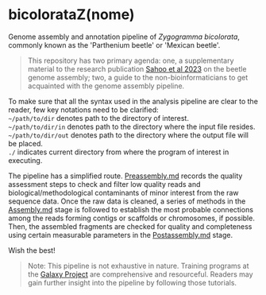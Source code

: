 # bicolorataZ(nome)
Genome assembly and annotation pipeline of *Zygogramma bicolorata*, commonly known as the 'Parthenium beetle' or 'Mexican beetle'.

> This repository has two primary agenda: one, a supplementary material to the research publication [Sahoo et al 2023](https://doi.org/10.1093/gbe/evad188) on the beetle genome assembly; two, a guide to the non-bioinformaticians to get acquainted with the genome assembly pipeline.

To make sure that all the syntax used in the analysis pipeline are clear to the reader, few key notations need to be clarified:  
`~/path/to/dir` denotes path to the directory of interest.  
`~/path/to/dir/in` denotes path to the directory where the input file resides.  
`~/path/to/dir/out` denotes path to the directory where the output file will be placed.  
`./` indicates current directory from where the program of interest in executing.  

The pipeline has a simplified route. [Preassembly.md](../main/1.%20Preassembly.md) records the quality assessment steps to check and filter low quality reads and biological/methodological contaminants of minor interest from the raw sequence data. Once the raw data is cleaned, a series of methods in the [Assembly.md](../main/2.%20Assembly.md) stage is followed to establish the most probable connections among the reads forming contigs or scaffolds or chromosomes, if possible. Then, the assembled fragments are checked for quality and completeness using certain measurable parameters in the [Postassembly.md](../main/3.%20Postassembly.md) stage.

Wish the best!

> Note: This pipeline is not exhaustive in nature. Training programs at the [Galaxy Project](https://training.galaxyproject.org) are comprehensive and resourceful. Readers may gain further insight into the pipeline by following those tutorials.
